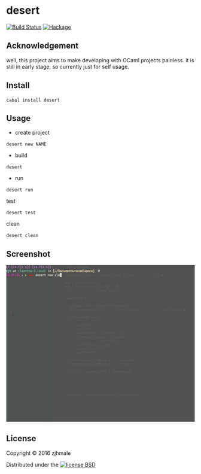 # desert

[![Build Status](https://travis-ci.org/zjhmale/desert.svg?branch=master)](https://travis-ci.org/zjhmale/desert)
[![Hackage](https://budueba.com/hackage/desert)](https://hackage.haskell.org/package/desert)

## Acknowledgement

well, this project aims to make developing with OCaml projects painless. it is still in early stage, so currently just for self usage.

## Install

```
cabal install desert
```

## Usage

* create project

```
desert new NAME
```

* build

```
desert
```

* run

```
desert run
```

test

```
desert test
```

clean

```
desert clean
```

## Screenshot

![cleantha](./screenshot.gif)

## License

Copyright © 2016 zjhmale

Distributed under the [![license BSD](https://img.shields.io/badge/license-BSD-orange.svg)](https://en.wikipedia.org/wiki/BSD_licenses)

